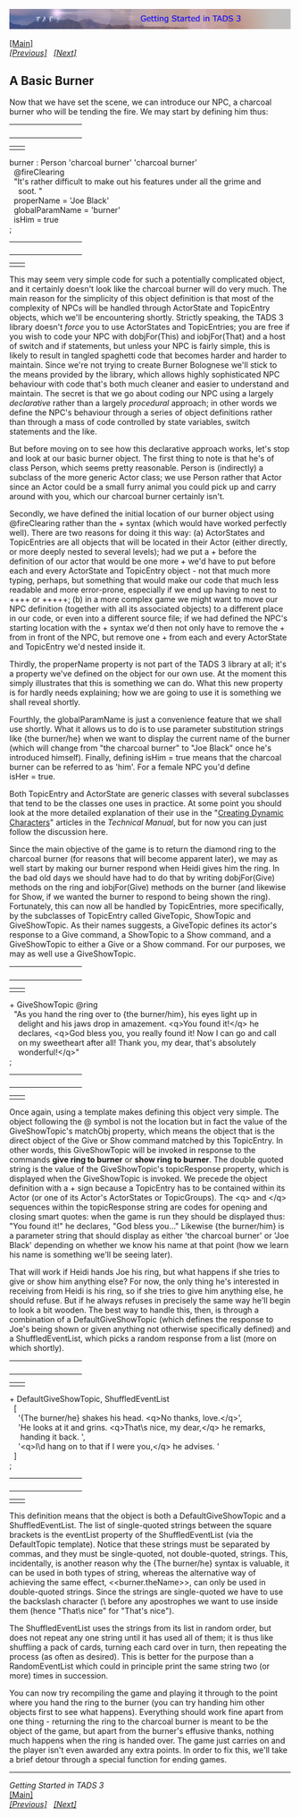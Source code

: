 ---
---
<div class="topbar">

[<img src="topbar.jpg" data-border="0" />](index.html)

</div>

<div class="main">

[\[Main\]](index.html)  
*[\[Previous\]](settingthescene.html)   [\[Next\]](endingthegame.html)*

## A Basic Burner

Now that we have set the scene, we can introduce our NPC, a charcoal
burner who will be tending the fire. We may start by defining him thus:

<table data-border="0" data-cellpadding="0" data-cellspacing="0">
<colgroup>
<col style="width: 50%" />
<col style="width: 50%" />
</colgroup>
<tbody>
<tr data-valign="TOP">
<td width="51"></td>
<td> <br />
</td>
</tr>
</tbody>
</table>

|     |     |
|-----|-----|
|     |     |

burner : Person 'charcoal burner' 'charcoal burner'  
  @fireClearing  
  "It's rather difficult to make out his features under all the grime and  
    soot. "  
  properName = 'Joe Black'   
  globalParamName = 'burner'  
  isHim = true  
;  

<table data-border="0" data-cellpadding="0" data-cellspacing="0">
<colgroup>
<col style="width: 50%" />
<col style="width: 50%" />
</colgroup>
<tbody>
<tr data-valign="TOP">
<td width="51"></td>
<td> <br />
</td>
</tr>
</tbody>
</table>

|     |     |
|-----|-----|
|     |     |

This may seem very simple code for such a potentially complicated
object, and it certainly doesn't look like the charcoal burner will do
very much. The main reason for the simplicity of this object definition
is that most of the complexity of NPCs will be handled through
ActorState and TopicEntry objects, which we'll be encountering shortly.
Strictly speaking, the TADS 3 library doesn't *force* you to use
ActorStates and TopicEntries; you are free if you wish to code your NPC
with dobjFor(This) and iobjFor(That) and a host of switch and if
statements, but unless your NPC is fairly simple, this is likely to
result in tangled spaghetti code that becomes harder and harder to
maintain. Since we're not trying to create Burner Bolognese we'll stick
to the means provided by the library, which allows highly sophisticated
NPC behaviour with code that's both much cleaner and easier to
understand and maintain. The secret is that we go about coding our NPC
using a largely *declarative* rather than a largely *procedural*
approach; in other words we define the NPC's behaviour through a series
of object definitions rather than through a mass of code controlled by
state variables, switch statements and the like.  
  
But before moving on to see how this declarative approach works, let's
stop and look at our basic burner object. The first thing to note is
that he's of class Person, which seems pretty reasonable. Person is
(indirectly) a subclass of the more generic Actor class; we use Person
rather that Actor since an Actor could be a small furry animal you could
pick up and carry around with you, which our charcoal burner certainly
isn't.  
  
Secondly, we have defined the initial location of our burner object
using @fireClearing rather than the + syntax (which would have worked
perfectly well). There are two reasons for doing it this way: (a)
ActorStates and TopicEntries are all objects that will be located in
their Actor (either directly, or more deeply nested to several levels);
had we put a + before the definition of our actor that would be one
more + we'd have to put before each and every ActorState and TopicEntry
object - not that much more typing, perhaps, but something that would
make our code that much less readable and more error-prone, especially
if we end up having to nest to ++++ or +++++; (b) in a more complex game
we might want to move our NPC definition (together with all its
associated objects) to a different place in our code, or even into a
different source file; if we had defined the NPC's starting location
with the + syntax we'd then not only have to remove the + from in front
of the NPC, but remove one + from each and every ActorState and
TopicEntry we'd nested inside it.  
  
Thirdly, the properName property is not part of the TADS 3 library at
all; it's a property we've defined on the object for our own use. At the
moment this simply illustrates that this is something we can do. What
this new property is for hardly needs explaining; how we are going to
use it is something we shall reveal shortly.  
  
Fourthly, the globalParamName is just a convenience feature that we
shall use shortly. What it allows us to do is to use parameter
substitution strings like {the burner/he} when we want to display the
current name of the burner (which will change from "the charcoal burner"
to "Joe Black" once he's introduced himself). Finally, defining
isHim = true means that the charcoal burner can be referred to as 'him'.
For a female NPC you'd define isHer = true.  
  
Both TopicEntry and ActorState are generic classes with several
subclasses that tend to be the classes one uses in practice. At some
point you should look at the more detailed explanation of their use in
the "<a href="../techman/t3actor.html" target="_top">Creating Dynamic
Characters</a>" articles in the *Technical Manual*, but for now you can
just follow the discussion here.  
  
Since the main objective of the game is to return the diamond ring to
the charcoal burner (for reasons that will become apparent later), we
may as well start by making our burner respond when Heidi gives him the
ring. In the bad old days we should have had to do that by writing
dobjFor(Give) methods on the ring and iobjFor(Give) methods on the
burner (and likewise for Show, if we wanted the burner to respond to
being shown the ring). Fortunately, this can now all be handled by
TopicEntries, more specifically, by the subclasses of TopicEntry called
GiveTopic, ShowTopic and GiveShowTopic. As their names suggests, a
GiveTopic defines its actor's response to a Give command, a ShowTopic to
a Show command, and a GiveShowTopic to either a Give or a Show command.
For our purposes, we may as well use a GiveShowTopic.  

<table data-border="0" data-cellpadding="0" data-cellspacing="0">
<colgroup>
<col style="width: 50%" />
<col style="width: 50%" />
</colgroup>
<tbody>
<tr data-valign="TOP">
<td width="51"></td>
<td> <br />
</td>
</tr>
</tbody>
</table>

|     |     |
|-----|-----|
|     |     |

+ GiveShowTopic @ring  
  "As you hand the ring over to {the burner/him}, his eyes light up in   
    delight and his jaws drop in amazement. \<q\>You found it!\</q\> he   
    declares, \<q\>God bless you, you really found it! Now I can go and call   
    on my sweetheart after all! Thank you, my dear, that's absolutely   
    wonderful!\</q\>"  
;  

<table data-border="0" data-cellpadding="0" data-cellspacing="0">
<colgroup>
<col style="width: 50%" />
<col style="width: 50%" />
</colgroup>
<tbody>
<tr data-valign="TOP">
<td width="51"></td>
<td> <br />
</td>
</tr>
</tbody>
</table>

|     |     |
|-----|-----|
|     |     |

Once again, using a template makes defining this object very simple. The
object following the @ symbol is not the location but in fact the value
of the GiveShowTopic's matchObj property, which means the object that is
the direct object of the Give or Show command matched by this
TopicEntry. In other words, this GiveShowTopic will be invoked in
response to the commands **give ring to burner** or **show ring to
burner**. The double quoted string is the value of the GiveShowTopic's
topicResponse property, which is displayed when the GiveShowTopic is
invoked. We precede the object definition with a + sign because a
TopicEntry has to be contained within its Actor (or one of its Actor's
ActorStates or TopicGroups). The \<q\> and \</q\> sequences within the
topicResponse string are codes for opening and closing smart quotes:
when the game is run they should be displayed thus: "You found it!" he
declares, "God bless you…" Likewise {the burner/him} is a parameter
string that should display as either 'the charcoal burner' or 'Joe
Black' depending on whether we know his name at that point (how we learn
his name is something we'll be seeing later).  
  
That will work if Heidi hands Joe his ring, but what happens if she
tries to give or show him anything else? For now, the only thing he's
interested in receiving from Heidi is his ring, so if she tries to give
him anything else, he should refuse. But if he always refuses in
precisely the same way he'll begin to look a bit wooden. The best way to
handle this, then, is through a combination of a DefaultGiveShowTopic
(which defines the response to Joe's being shown or given anything not
otherwise specifically defined) and a ShuffledEventList, which picks a
random response from a list (more on which shortly).  

<table data-border="0" data-cellpadding="0" data-cellspacing="0">
<colgroup>
<col style="width: 50%" />
<col style="width: 50%" />
</colgroup>
<tbody>
<tr data-valign="TOP">
<td width="51"></td>
<td> <br />
</td>
</tr>
</tbody>
</table>

|     |     |
|-----|-----|
|     |     |

+ DefaultGiveShowTopic, ShuffledEventList  
  \[  
    '{The burner/he} shakes his head. \<q\>No thanks, love.\</q\>',  
    'He looks at it and grins. \<q\>That\\s nice, my dear,\</q\> he remarks,  
     handing it back. ',  
    '\<q\>I\\d hang on to that if I were you,\</q\> he advises. '  
  \]  
;  

<table data-border="0" data-cellpadding="0" data-cellspacing="0">
<colgroup>
<col style="width: 50%" />
<col style="width: 50%" />
</colgroup>
<tbody>
<tr data-valign="TOP">
<td width="51"></td>
<td> <br />
</td>
</tr>
</tbody>
</table>

|     |     |
|-----|-----|
|     |     |

This definition means that the object is both a DefaultGiveShowTopic and
a ShuffledEventList. The list of single-quoted strings between the
square brackets is the eventList property of the ShuffledEventList (via
the DefaultTopic template). Notice that these strings must be separated
by commas, and they must be single-quoted, not double-quoted, strings.
This, incidentally, is another reason why the {The burner/he} syntax is
valuable, it can be used in both types of string, whereas the
alternative way of achieving the same effect, \<\<burner.theName\>\>,
can only be used in double-quoted strings. Since the strings are
single-quoted we have to use the backslash character (\\ before any
apostrophes we want to use inside them (hence "That\\s nice" for "That's
nice").  
  
The ShuffledEventList uses the strings from its list in random order,
but does not repeat any one string until it has used all of them; it is
thus like shuffling a pack of cards, turning each card over in turn,
then repeating the process (as often as desired). This is better for the
purpose than a RandomEventList which could in principle print the same
string two (or more) times in succession.  
  
You can now try recompiling the game and playing it through to the point
where you hand the ring to the burner (you can try handing him other
objects first to see what happens). Everything should work fine apart
from one thing - returning the ring to the charcoal burner is meant to
be the object of the game, but apart from the burner's effusive thanks,
nothing much happens when the ring is handed over. The game just carries
on and the player isn't even awarded any extra points. In order to fix
this, we'll take a brief detour through a special function for ending
games.  
  

------------------------------------------------------------------------

*Getting Started in TADS 3*  
[\[Main\]](index.html)  
*[\[Previous\]](settingthescene.html)   [\[Next\]](endingthegame.html)*

</div>
